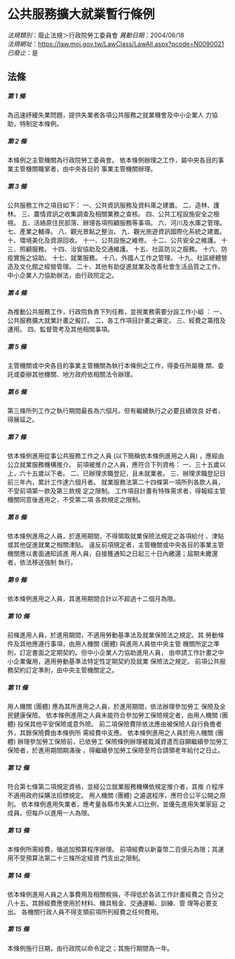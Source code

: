 # 公共服務擴大就業暫行條例

*法規類別*：廢止法規＞行政院勞工委員會
*異動日期*：2004/06/18  
*法規網址*：https://law.moj.gov.tw/LawClass/LawAll.aspx?pcode=N0090021
*已廢止*：是


## 法條
##### 第 1 條
為迅速紓緩失業問題，提供失業者各項公共服務之就業機會及中小企業人
力協助，特制定本條例。


##### 第 2 條
本條例之主管機關為行政院勞工委員會。
依本條例辦理之工作，屬中央各目的事業主管機關職掌者，由中央各目的
事業主管機關辦理。


##### 第 3 條
公共服務工作之項目如下：
一、公共資訊服務及資料庫之建置。
二、造林、護林。
三、農情資訊之收集調查及相關業務之查核。
四、公共工程設施安全之檢視。
五、活絡原住民部落、辦理各項照顧服務等事項。
六、河川及水庫之管理。
七、產業之輔導。
八、觀光景點之整治。
九、觀光旅遊資訊國際化系統之建置。
十、環境美化及資源回收。
十一、公共設施之維修。
十二、公共安全之維護。
十三、照顧服務。
十四、治安協助及交通維護。
十五、社區防災之服務。
十六、防疫實施之協助。
十七、就業服務。
十八、外國人工作之管理。
十九、社區總體營造及文化館之經營管理。
二十、其他有助促進就業及改善社會生活品質之工作。
中小企業人力協助辦法，由行政院定之。

##### 第 4 條
為推動公共服務工作，行政院負責下列任務，並視業務需要分設工作小組
：
一、公共服務擴大就業計畫之擬訂。
二、各工作項目計畫之審定。
三、經費之籌措及運用。
四、監督管考及其他相關事項。


##### 第 5 條
主管機關或中央各目的事業主管機關為執行本條例之工作，得委任所屬機
關、委託或委辦其他機關、地方政府依相關法令辦理。


##### 第 6 條
第三條所列工作之執行期間最長為六個月。但有繼續執行之必要且績效良
好者，得展延之。


##### 第 7 條
依本條例進用從事公共服務工作之人員 (以下簡稱依本條例進用之人員)
，應經由公立就業服務機構推介。
前項被推介之人員，應符合下列資格：
一、三十五歲以上，六十五歲以下者。
二、已辦理求職登記，且未就業者。
三、辦理求職登記日前三年內，累計工作達六個月者。
就業服務法第二十四條第一項所列各款人員，不受前項第一款及第三款規
定之限制。
工作項目計畫有特殊需求者，得報經主管機關同意後進用之，不受第二項
各款規定之限制。


##### 第 8 條
依本條例進用之人員，於進用期間，不得領取就業保險法規定之各項給付
、津貼或其他促進就業之相關津貼。
違反前項規定者，主管機關或中央各目的事業主管機關應以書面通知該進
用人員，自接獲通知之日起三十日內繳還；屆期未繳還者，依法移送強制
執行。


##### 第 9 條
依本條例進用之人員，其進用期間合計以不超過十二個月為限。


##### 第 10 條
前條進用人員，於進用期間，不適用勞動基準法及就業保險法之規定。其
勞動條件及其他應遵行事項，由用人機關 (團體) 與進用人員依中央主管
機關所定之準則，訂定書面之定期契約。但中小企業人力協助進用人員，
由申請工作計畫之中小企業僱用，適用勞動基準法特定性定期契約及就業
保險法之規定。
前項公共服務契約訂定準則，由中央主管機關定之。


##### 第 11 條
用人機關 (團體) 應為其所進用之人員，於進用期間，依法辦理參加勞工
保險及全民健康保險。
依本條例進用之人員未能符合參加勞工保險規定者，由用人機關 (團體)
投保其他平安保險或意外險。
前二項保險費除依法應由被保險人自行負擔者外，其餘保險費由本條例所
需經費中支應。
依本條例進用之人員於用人機關 (團體) 辦理參加勞工保險前，已依勞工
保險條例辦理被裁減資遣而自願繼續參加勞工保險者，於進用期間期滿後
，得繼續參加勞工保險至符合請領老年給付之日止。


##### 第 12 條
符合第七條第二項規定資格，並經公立就業服務機構依規定推介者，其推
介程序不適用政府採購法招標規定。
用人機關 (團體) 之遴選程序，應符合公平公開之原則。
依本條例進用失業者，應考量各縣市失業人口比例，並優先進用失業家庭
之成員。但每戶以進用一人為限。


##### 第 13 條
本條例所需經費，循追加預算程序辦理。
前項經費以新臺幣二百億元為限；其運用不受預算法第二十三條所定經資
門支出之限制。


##### 第 14 條
依本條例進用人員之人事費用及相關稅捐，不得低於各該工作計畫經費之
百分之八十五。其餘經費應使用於材料、機具租金、交通運輸、訓練、管
理等必要支出。
各機關行政人員不得支領前項所列經費之任何費用。


##### 第 15 條
本條例施行日期，由行政院以命令定之；其施行期間為一年。



